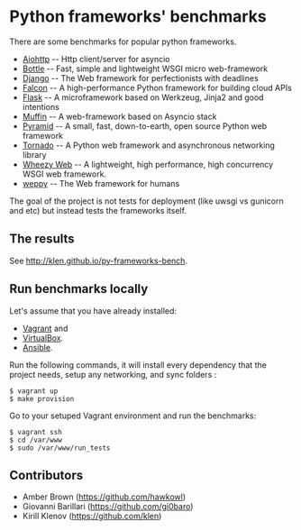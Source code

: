 Python frameworks' benchmarks
=============================

There are some benchmarks for popular python frameworks.

* [Aiohttp](https://github.com/KeepSafe/aiohttp)       -- Http client/server for asyncio
* [Bottle](https://github.com/bottlepy/bottle)         -- Fast, simple and lightweight WSGI micro web-framework
* [Django](https://github.com/django/django)           -- The Web framework for perfectionists with deadlines
* [Falcon](https://github.com/falconry/falcon)         -- A high-performance Python framework for building cloud APIs
* [Flask](https://github.com/mitsuhiko/flask)          -- A microframework based on Werkzeug, Jinja2 and good intentions
* [Muffin](https://github.com/klen/muffin)             -- A web-framework based on Asyncio stack
* [Pyramid](https://github.com/Pylons/pyramid)         -- A small, fast, down-to-earth, open source Python web framework
* [Tornado](https://github.com/tornadoweb/tornado)     -- A Python web framework and asynchronous networking library
* [Wheezy Web](https://bitbucket.org/akorn/wheezy.web) -- A lightweight, high performance, high concurrency WSGI web framework.
* [weppy](https://github.com/gi0baro/weppy)            -- The Web framework for humans

The goal of the project is not tests for deployment (like uwsgi vs gunicorn and
etc) but instead tests the frameworks itself.


## The results

See http://klen.github.io/py-frameworks-bench.


## Run benchmarks locally

Let's assume that you have already installed:

* [Vagrant](http://www.vagrantup.com) and
* [VirtualBox](https://www.virtualbox.org).
* [Ansible](http://www.ansible.com/home).

Run the following commands, it will install every dependency that the project
needs, setup any networking, and sync folders :

    $ vagrant up
    $ make provision

Go to your setuped Vagrant environment and run the benchmarks:

    $ vagrant ssh
    $ cd /var/www
    $ sudo /var/www/run_tests


## Contributors

* Amber Brown (https://github.com/hawkowl)
* Giovanni Barillari (https://github.com/gi0baro)
* Kirill Klenov (https://github.com/klen)

